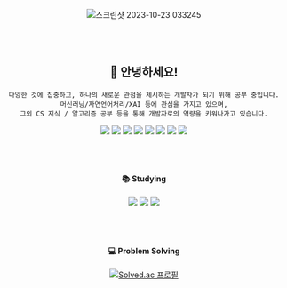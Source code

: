 <div align=center>

![스크린샷 2023-10-23 033245](https://github.com/alwaysday4u/alwaysday4u/assets/139030224/3ffc60e5-9e1e-4209-814f-51f11f1373b1)

<br></br>


## :raised_hands: 안녕하세요! 

    다양한 것에 집중하고, 하나의 새로운 관점을 제시하는 개발자가 되기 위해 공부 중입니다.
    머신러닝/자연언어처리/XAI 등에 관심을 가지고 있으며,
    그외 CS 지식 / 알고리즘 공부 등을 통해 개발자로의 역량을 키워나가고 있습니다.

<img src="https://img.shields.io/badge/Python-3776AB?style=flat&logo=React&logoColor=white"/>
<img src="https://img.shields.io/badge/Pytorch-EE4C2C?style=flat&logo=React&logoColor=white"/>
<img src="https://img.shields.io/badge/Jupyter-F37626?style=flat&logo=React&logoColor=white"/>
<img src="https://img.shields.io/badge/VS Code-007ACC?style=flat&logo=React&logoColor=white"/>
<img src="https://img.shields.io/badge/Visual Studio-5C2D91?style=flat&logo=React&logoColor=white"/>
<img src="https://img.shields.io/badge/Colab-F9AB00?style=flat&logo=React&logoColor=white"/>
<img src="https://img.shields.io/badge/Naver Blog-03C75A?style=flat&logo=React&logoColor=white"/>
<img src="https://img.shields.io/badge/Notion-000000?style=flat&logo=React&logoColor=white"/>

<br></br>

#### :books: **Studying**
<img src="https://img.shields.io/badge/Java/JDK-437291?style=flat&logo=React&logoColor=white"/>
<img src="https://img.shields.io/badge/JavaScript-F7DF1E?style=flat&logo=React&logoColor=white"/>
<img src="https://img.shields.io/badge/C++-00599C?style=flat&logo=React&logoColor=white"/>

<br></br>
#### :computer: **Problem Solving**

  
[![Solved.ac 프로필](http://mazassumnida.wtf/api/v2/generate_badge?boj=alwaysday4u)]([https://solved.ac/alwaysday4u](https://solved.ac/alwaysday4u)}) 



<!--
**alwaysday4u/alwaysday4u** is a ✨ _special_ ✨ repository because its `README.md` (this file) appears on your GitHub profile.
![header](https://capsule-render.vercel.app/api?type=soft&color=auto&height=150&section=header&text=Son%20Lina&fontSize=30)


Here are some ideas to get you started:

- 🔭 I’m currently working on ...
- 🌱 I’m currently learning ...
- 👯 I’m looking to collaborate on ...
- 🤔 I’m looking for help with ...
- 💬 Ask me about ...
- 📫 How to reach me: ...
- 😄 Pronouns: ...
- ⚡ Fun fact: ...
-->
</div>
